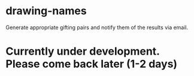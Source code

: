 # drawing-names
Generate appropriate gifting pairs and notify them of the results via email.

# Currently under development. Please come back later (1-2 days)
